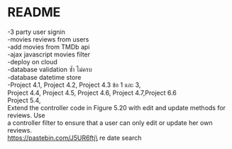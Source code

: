 # README

-3 party user signin \
-movies reviews from users \
-add movies from TMDb api \
-ajax javascript movies filter \
-deploy on cloud \
-database validation ซ้ำ ไม่ครบ \
-database datetime store \
-Project 4.1, Project 4.2, Project 4.3 ข้อ 1 และ 3,\
Project 4.4, Project 4.5, Project 4.6, Project 4.7,Project 6.6 \
Project 5.4, \
Extend the controller code in Figure 5.20 with edit and update methods for reviews. Use\
a controller filter to ensure that a user can only edit or update her own reviews.\
https://pastebin.com/J5UR6ftj\
re date search
